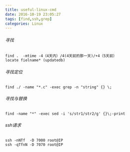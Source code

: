 ```yaml
---
title: useful-linux-cmd
date: 2016-10-19 23:05:27
tags: [find,ssh,grep]
categories: Linux
---
```


###### 寻找

```
find .  -mtime -4（4天内）/4(4天前的那一天)/+4（5天前）
locate fielname* (updatedb)
```

###### 寻找定位

```
find ./ -name "*.c" -exec grep -n "string" {} \;
```

###### 寻找与替换

```
find -name "*" -exec sed -i 's/str1/str2/g' {}\;-print
```

###### ssh请求

```
ssh -nNTf  -D 7000 root@IP
ssh -qTfnN -D 7070 root@IP
```
